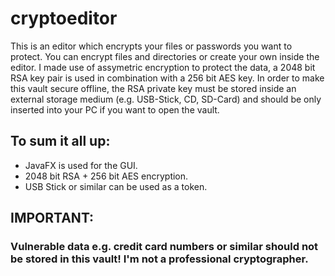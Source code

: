 # cryptoeditor
This is an editor which encrypts your files or passwords you want to protect. You can encrypt files and directories or create your own inside the editor. I made use of assymetric encryption to protect the data, a 2048 bit RSA key pair is used in combination with a 256 bit AES key. In order to make this vault secure offline, the RSA private key must be stored inside an external storage medium (e.g. USB-Stick, CD, SD-Card) and should be only inserted into your PC if you want to open the vault. 

## To sum it all up:
- JavaFX is used for the GUI.
- 2048 bit RSA + 256 bit AES encryption.
- USB Stick or similar can be used as a token.

## IMPORTANT:
### Vulnerable data e.g. credit card numbers or similar should not be stored in this vault! I'm not a professional cryptographer.
